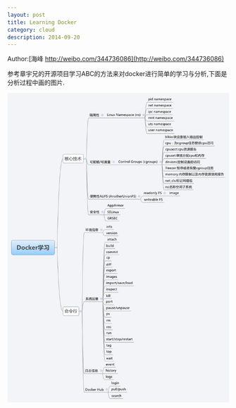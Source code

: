 ```yaml
---
layout: post
title: Learning Docker
category: cloud
description: 2014-09-20
---
```


Author:[海峰 http://weibo.com/344736086](http://weibo.com/344736086)


参考章宇兄的开源项目学习ABC的方法来对docker进行简单的学习与分析,下面是分析过程中画的图片.

![ceph](/images/githubpages/docker_learn.jpg)
